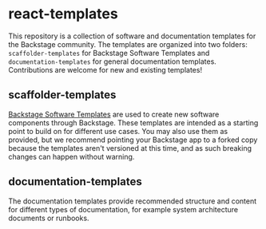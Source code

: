 # react-templates

This repository is a collection of software and documentation templates for the Backstage community. The templates are organized into two folders: `scaffolder-templates` for Backstage Software Templates and `documentation-templates` for general documentation templates. Contributions are welcome for new and existing templates!

## scaffolder-templates

[Backstage Software Templates](https://backstage.io/docs/features/software-templates/) are used to create new software components through Backstage. These templates are intended as a starting point to build on for different use cases. You may also use them as provided, but we recommend pointing your Backstage app to a forked copy because the templates aren't versioned at this time, and as such breaking changes can happen without warning.

## documentation-templates

The documentation templates provide recommended structure and content for different types of documentation, for example system architecture documents or runbooks.
